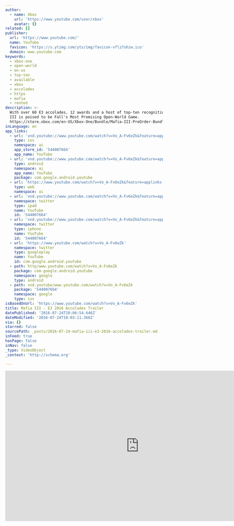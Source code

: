 ```yaml
---
author:
  - name: Xbox
    url: 'https://www.youtube.com/user/xbox'
    avatar: {}
related: []
publisher:
  url: 'https://www.youtube.com/'
  name: YouTube
  favicon: 'https://s.ytimg.com/yts/img/favicon-vflz7uhzw.ico'
  domain: www.youtube.com
keywords:
  - xbox-one
  - open-world
  - en-us
  - top-ten
  - available
  - xbox
  - accolades
  - https
  - mafia
  - rented
description: >-
  With over 60 E3 accolades, 12 awards and a host of top-ten recognitions, Mafia
  III is poised to be Fall's Most Promising Open-World Game.
  https://store.xbox.com/en-US/Xbox-One/Bundle/Mafia-III-PreOrder-Bundle/6b6e8d3d-f393-4698-ba27-6d6ed090b931
inLanguage: en
app_links:
  - url: 'vnd.youtube://www.youtube.com/watch?v=Vo_A-Fv6eZk&feature=applinks'
    type: ios
    namespace: ai
    app_store_id: '544007664'
    app_name: YouTube
  - url: 'vnd.youtube://www.youtube.com/watch?v=Vo_A-Fv6eZk&feature=applinks'
    type: android
    namespace: ai
    app_name: YouTube
    package: com.google.android.youtube
  - url: 'https://www.youtube.com/watch?v=Vo_A-Fv6eZk&feature=applinks'
    type: web
    namespace: ai
  - url: 'vnd.youtube://www.youtube.com/watch?v=Vo_A-Fv6eZk&feature=applinks'
    namespace: twitter
    type: ipad
    name: YouTube
    id: '544007664'
  - url: 'vnd.youtube://www.youtube.com/watch?v=Vo_A-Fv6eZk&feature=applinks'
    namespace: twitter
    type: iphone
    name: YouTube
    id: '544007664'
  - url: 'https://www.youtube.com/watch?v=Vo_A-Fv6eZk'
    namespace: twitter
    type: googleplay
    name: YouTube
    id: com.google.android.youtube
  - path: http/www.youtube.com/watch?v=Vo_A-Fv6eZk
    package: com.google.android.youtube
    namespace: google
    type: android
  - path: vnd.youtube/www.youtube.com/watch?v=Vo_A-Fv6eZk
    package: '544007664'
    namespace: google
    type: ios
isBasedOnUrl: 'https://www.youtube.com/watch?v=Vo_A-Fv6eZk'
title: Mafia III - E3 2016 Accolades Trailer
datePublished: '2016-07-24T10:06:54.646Z'
dateModified: '2016-07-24T10:03:11.366Z'
via: {}
starred: false
sourcePath: _posts/2016-07-24-mafia-iii-e3-2016-accolades-trailer.md
inFeed: true
hasPage: false
inNav: false
_type: VideoObject
_context: 'http://schema.org'

---
```

<iframe src="https://cdn.embedly.com/widgets/media.html?src=https%3A%2F%2Fwww.youtube.com%2Fembed%2FVo_A-Fv6eZk%3Ffeature%3Doembed&amp;url=http%3A%2F%2Fwww.youtube.com%2Fwatch%3Fv%3DVo_A-Fv6eZk&amp;image=https%3A%2F%2Fi.ytimg.com%2Fvi%2FVo_A-Fv6eZk%2Fhqdefault.jpg&amp;key=b7d04c9b404c499eba89ee7072e1c4f7&amp;type=text%2Fhtml&amp;schema=youtube" width="854" height="480" scrolling="no" frameborder="0" allowfullscreen="" style=""></iframe>